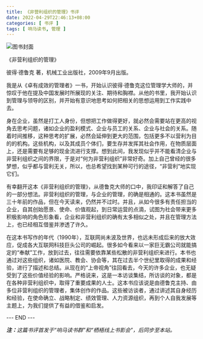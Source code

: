 ```yaml
---
title: 《非营利组织的管理》书评
date: 2022-04-29T22:46:13+08:00
categories: [ 书评 ]
tags: [ 响马读书, 管理 ]
---
```


<div class="p-3 text-center">
  <img class="img-fluid" src="/images/2022/0429/book-cover.png" alt="图书封面" style="max-width:400px; max-height:400px;">
</div>

《非营利组织的管理》

彼得·德鲁克 著，机械工业出版社，2009年9月出版。

我是从《卓有成效的管理者》一书，开始认识彼得·德鲁克这位管理学大师的，并惊叹于他在提及中国发展时所展现的关注、期待和胸襟。从他的书里，我开始认识到管理与领导的区别，并开始有意识地思考如何把相关的思想运用到工作实践中去。

身在企业，虽然是打工人身份，但想把工作做得更好，就必然会需要站在更高的视角去思考问题，诸如企业的盈利模式、企业与员工的关系、企业与社会的关系。随着时间推移，这种思考的扩展，必然会延伸到更大的范围，包括更多不以营利为目的的机构。这些机构，以及其成员个体们，要生存并发挥其社会作用，在物质层面上，还是需要有足够的现金流进行支撑。想到此间，我发现似乎并不能看清企业与非营利组织之间的界限，于是对“何为非营利组织”非常好奇。加上自己曾经的很多梦想，似乎都与营利无关，所以，也总希望找到某种可行的途径，“非营利”地实现它们。

有幸翻开这本《非营利组织的管理》，从德鲁克大师的口中，我印证和解答了自己的一部分想法。非营利组织的管理，与企业的管理，的确是相通的。这本书虽然是三十年前的作品，但在今天读来，仍然并不过时。并且，从如今很多有责任担当的企业，自其创始愿景、使命、价值观起，到日常运营的点滴，试图为社会带来更多积极影响的角色形象看，企业和非营利组织的确有太多相似之处，并且在管理方法上，也已经相互借鉴并渗透了许久。

在这本书写作的年代（1990年），互联网尚未波及世界，也远未形成后来的放大效应，促成各大互联网科技巨头公司的崛起。很多如今看来以一家巨无霸公司就能搞定的“奉献”工作，放到过去，往往需要依靠某些松散的非营利组织来进行。本书也通过对这些组织，诸如医院、教会、协会等，其在过去半个世纪里取得的成果和经验，进行了描述和总结。从现在的“上帝视角”往回看去，今天的许多企业，也无疑受到了这些价值经验的影响。严格说来，这是一本访谈集结，所访谈的对象，都是在各种非营利组织中，取得了重要成果的人士。这本书应该说是由德鲁克主持、由多位非营利组织的管理者，集体创作的作品。这些被访谈者，通过讲述其自身经历和经验，在使命确立、战略制定、绩效管理、人力资源组织，再到个人自我发展等主题上，为我们提供了有益的借鉴和启发。

<div class="p-5 text-center">--- END ---</div>

<i><b>注：</b>这篇书评首发于“响马读书群”和“栖梧线上书影会”，后同步至本站。</i>
